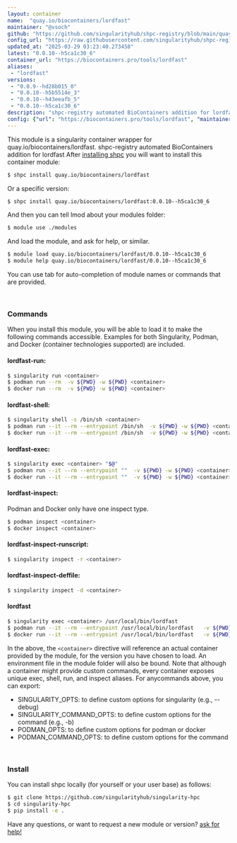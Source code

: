 ```yaml
---
layout: container
name:  "quay.io/biocontainers/lordfast"
maintainer: "@vsoch"
github: "https://github.com/singularityhub/shpc-registry/blob/main/quay.io/biocontainers/lordfast/container.yaml"
config_url: "https://raw.githubusercontent.com/singularityhub/shpc-registry/main/quay.io/biocontainers/lordfast/container.yaml"
updated_at: "2025-03-29 03:23:40.273458"
latest: "0.0.10--h5ca1c30_6"
container_url: "https://biocontainers.pro/tools/lordfast"
aliases:
 - "lordfast"
versions:
 - "0.0.9--hd28b015_0"
 - "0.0.10--h5b5514e_3"
 - "0.0.10--h43eeafb_5"
 - "0.0.10--h5ca1c30_6"
description: "shpc-registry automated BioContainers addition for lordfast"
config: {"url": "https://biocontainers.pro/tools/lordfast", "maintainer": "@vsoch", "description": "shpc-registry automated BioContainers addition for lordfast", "latest": {"0.0.10--h5ca1c30_6": "sha256:3c8fb524bdf55306b59f2c385ea2bb2a2e9f944e84627727bd94bcd7deeaaaae"}, "tags": {"0.0.9--hd28b015_0": "sha256:b8244dd1a9c2d103ad16d570e3f19aea0fab209f56b3ca3b14d64f4c1f3a0443", "0.0.10--h5b5514e_3": "sha256:e1b28b25719bb5592bfa8d5918bb12729f9e8b368d94079c03ec27976bedb4dd", "0.0.10--h43eeafb_5": "sha256:8e0036bfafb534dd6e2229beff286f8a5b1681be3aed42f8a60a86f7018c8cbb", "0.0.10--h5ca1c30_6": "sha256:3c8fb524bdf55306b59f2c385ea2bb2a2e9f944e84627727bd94bcd7deeaaaae"}, "docker": "quay.io/biocontainers/lordfast", "aliases": {"lordfast": "/usr/local/bin/lordfast"}}
---
```


This module is a singularity container wrapper for quay.io/biocontainers/lordfast.
shpc-registry automated BioContainers addition for lordfast
After [installing shpc](#install) you will want to install this container module:


```bash
$ shpc install quay.io/biocontainers/lordfast
```

Or a specific version:

```bash
$ shpc install quay.io/biocontainers/lordfast:0.0.10--h5ca1c30_6
```

And then you can tell lmod about your modules folder:

```bash
$ module use ./modules
```

And load the module, and ask for help, or similar.

```bash
$ module load quay.io/biocontainers/lordfast/0.0.10--h5ca1c30_6
$ module help quay.io/biocontainers/lordfast/0.0.10--h5ca1c30_6
```

You can use tab for auto-completion of module names or commands that are provided.

<br>

### Commands

When you install this module, you will be able to load it to make the following commands accessible.
Examples for both Singularity, Podman, and Docker (container technologies supported) are included.

#### lordfast-run:

```bash
$ singularity run <container>
$ podman run --rm  -v ${PWD} -w ${PWD} <container>
$ docker run --rm  -v ${PWD} -w ${PWD} <container>
```

#### lordfast-shell:

```bash
$ singularity shell -s /bin/sh <container>
$ podman run --it --rm --entrypoint /bin/sh  -v ${PWD} -w ${PWD} <container>
$ docker run --it --rm --entrypoint /bin/sh  -v ${PWD} -w ${PWD} <container>
```

#### lordfast-exec:

```bash
$ singularity exec <container> "$@"
$ podman run --it --rm --entrypoint ""  -v ${PWD} -w ${PWD} <container> "$@"
$ docker run --it --rm --entrypoint ""  -v ${PWD} -w ${PWD} <container> "$@"
```

#### lordfast-inspect:

Podman and Docker only have one inspect type.

```bash
$ podman inspect <container>
$ docker inspect <container>
```

#### lordfast-inspect-runscript:

```bash
$ singularity inspect -r <container>
```

#### lordfast-inspect-deffile:

```bash
$ singularity inspect -d <container>
```


#### lordfast

```bash
$ singularity exec <container> /usr/local/bin/lordfast
$ podman run --it --rm --entrypoint /usr/local/bin/lordfast   -v ${PWD} -w ${PWD} <container> -c " $@"
$ docker run --it --rm --entrypoint /usr/local/bin/lordfast   -v ${PWD} -w ${PWD} <container> -c " $@"
```



In the above, the `<container>` directive will reference an actual container provided
by the module, for the version you have chosen to load. An environment file in the
module folder will also be bound. Note that although a container
might provide custom commands, every container exposes unique exec, shell, run, and
inspect aliases. For anycommands above, you can export:

 - SINGULARITY_OPTS: to define custom options for singularity (e.g., --debug)
 - SINGULARITY_COMMAND_OPTS: to define custom options for the command (e.g., -b)
 - PODMAN_OPTS: to define custom options for podman or docker
 - PODMAN_COMMAND_OPTS: to define custom options for the command

<br>

### Install

You can install shpc locally (for yourself or your user base) as follows:

```bash
$ git clone https://github.com/singularityhub/singularity-hpc
$ cd singularity-hpc
$ pip install -e .
```

Have any questions, or want to request a new module or version? [ask for help!](https://github.com/singularityhub/singularity-hpc/issues)